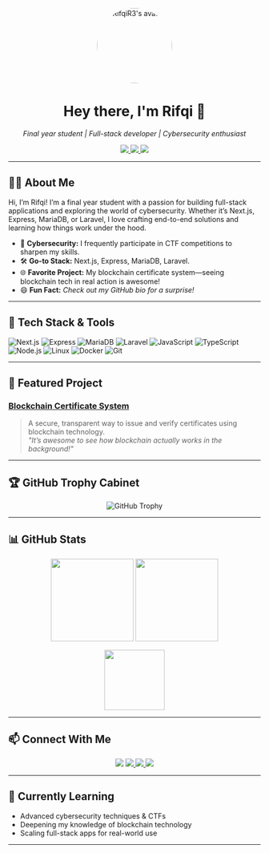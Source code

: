 <p align="center">
  <img src="https://avatars.githubusercontent.com/u/121009902?v=4" width="150" alt="RifqiR3's avatar" style="border-radius: 50%;" />
</p>

<h1 align="center">Hey there, I'm Rifqi 👋</h1>
<p align="center"><em>Final year student | Full-stack developer | Cybersecurity enthusiast</em></p>

<p align="center">
  <a href="https://instagram.com/rfq.rr">
    <img src="https://img.shields.io/badge/Instagram-%23E4405F.svg?style=for-the-badge&logo=Instagram&logoColor=white" />
  </a>
  <a href="https://linkedin.com/in/rifqirr">
    <img src="https://img.shields.io/badge/LinkedIn-%230077B5.svg?style=for-the-badge&logo=LinkedIn&logoColor=white" />
  </a>
  <a href="mailto:rifkyirwan68@gmail.com">
    <img src="https://img.shields.io/badge/Email-D14836?style=for-the-badge&logo=gmail&logoColor=white" />
  </a>
</p>

---

## 👨‍💻 About Me

Hi, I’m Rifqi! I’m a final year student with a passion for building full-stack applications and exploring the world of cybersecurity. Whether it’s Next.js, Express, MariaDB, or Laravel, I love crafting end-to-end solutions and learning how things work under the hood.

- 🔐 **Cybersecurity:** I frequently participate in CTF competitions to sharpen my skills.
- 🛠️ **Go-to Stack:** Next.js, Express, MariaDB, Laravel.
- 🌐 **Favorite Project:** My blockchain certificate system—seeing blockchain tech in real action is awesome!
- 😄 **Fun Fact:** _Check out my GitHub bio for a surprise!_

---

## 🚀 Tech Stack & Tools

![Next.js](https://img.shields.io/badge/Next.js-000?logo=nextdotjs&logoColor=white)
![Express](https://img.shields.io/badge/Express-000?logo=express&logoColor=white)
![MariaDB](https://img.shields.io/badge/MariaDB-003545?logo=mariadb&logoColor=white)
![Laravel](https://img.shields.io/badge/Laravel-FF2D20?logo=laravel&logoColor=white)
![JavaScript](https://img.shields.io/badge/JavaScript-F7DF1E?logo=javascript&logoColor=black)
![TypeScript](https://img.shields.io/badge/TypeScript-3178C6?logo=typescript&logoColor=white)
![Node.js](https://img.shields.io/badge/Node.js-339933?logo=node.js&logoColor=white)
![Linux](https://img.shields.io/badge/Linux-FCC624?logo=linux&logoColor=black)
![Docker](https://img.shields.io/badge/Docker-2496ED?logo=docker&logoColor=white)
![Git](https://img.shields.io/badge/Git-F05032?logo=git&logoColor=white)

---

## 🌟 Featured Project

### [Blockchain Certificate System](#)
> A secure, transparent way to issue and verify certificates using blockchain technology.  
> _"It’s awesome to see how blockchain actually works in the background!"_

---

## 🏆 GitHub Trophy Cabinet

<p align="center">
  <img src="https://github-profile-trophy.vercel.app/?username=RifqiR3&theme=gruvbox&no-frame=true&margin-w=10" alt="GitHub Trophy" />
</p>

---

## 📊 GitHub Stats

<p align="center">
  <img src="https://github-readme-stats.vercel.app/api?username=RifqiR3&show_icons=true&theme=tokyonight" height="165">
  <img src="https://github-readme-streak-stats.herokuapp.com/?user=RifqiR3&theme=tokyonight" height="165">
</p>
<p align="center">
  <img src="https://github-readme-stats.vercel.app/api/top-langs/?username=RifqiR3&layout=compact&theme=tokyonight" height="120">
</p>

---

## 📫 Connect With Me

<p align="center">
  <a href="https://github.com/RifqiR3"><img src="https://img.shields.io/badge/GitHub-RifqiR3-181717?logo=github" /></a>
  <a href="https://instagram.com/rfq.rr">
    <img src="https://img.shields.io/badge/Instagram-%23E4405F.svg?style=flat&logo=Instagram&logoColor=white" />
  </a>
  <a href="https://linkedin.com/in/rifqirr">
    <img src="https://img.shields.io/badge/LinkedIn-%230077B5.svg?style=flat&logo=LinkedIn&logoColor=white" />
  </a>
  <a href="mailto:rifkyirwan68@gmail.com">
    <img src="https://img.shields.io/badge/Email-D14836?style=flat&logo=gmail&logoColor=white" />
  </a>
</p>

---

## 🌱 Currently Learning

- Advanced cybersecurity techniques & CTFs
- Deepening my knowledge of blockchain technology
- Scaling full-stack apps for real-world use

---
